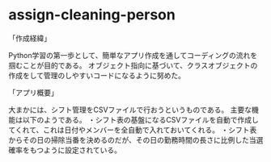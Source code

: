 # assign-cleaning-person

「作成経緯」

Python学習の第一歩として、簡単なアプリ作成を通してコーディングの流れを掴むことが目的である。
オブジェクト指向に基づいて、クラスオブジェクトの作成をして管理のしやすいコードになるように努めた。


「アプリ概要」

大まかには、シフト管理をCSVファイルで行おうというものである。
主要な機能は以下のようである。
・シフト表の基盤になるCSVファイルを自動で作成してくれて、これは日付やメンバーを全自動で入れておいてくれる。
・シフト表からその日の掃除当番を決めるのだが、その日の勤務時間の長さに比例した当選確率をもつように設定されている。
